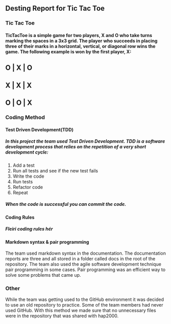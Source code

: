 ## Desting Report for Tic Tac Toe

### Tic Tac Toe 

#### TicTacToe is a simple game for two players, X and O who take turns marking the spaces in a 3x3 grid. The player who succeeds in placing three of their marks in a horizontal, vertical, or diagonal row wins the game. The following example is won by the first player, X:

 O | X | O 
-------------
 X | X | X 
-------------
 O | O | X 
-------------

### Coding Method

#### Test Driven Development(TDD)

##### In this project the team used Test Driven Development. TDD is a software development process that relies on the repetition of a very short development cycle: 
1. Add a test
2. Run all tests and see if the new test fails
3. Write the code
4. Run tests
5. Refactor code
6. Repeat

##### When the code is successful you can commit the code.

#### Coding Rules

##### Fleiri coding rules hér

#### Markdown syntax & pair programming

The team used markdown syntax in the documentation. The documentation reports are three and all stored in a folder called docs in the root of the repository. The team also used the agile software development technique pair programming in some cases. Pair programming was an efficient way to solve some problems that came up.

### Other

While the team was getting used to the GitHub environment it was decided to use an old repository to practice. Some of the team members had never used GitHub. With this method we made sure that no unnecessary files were in the repository that was shared with hap2000.
